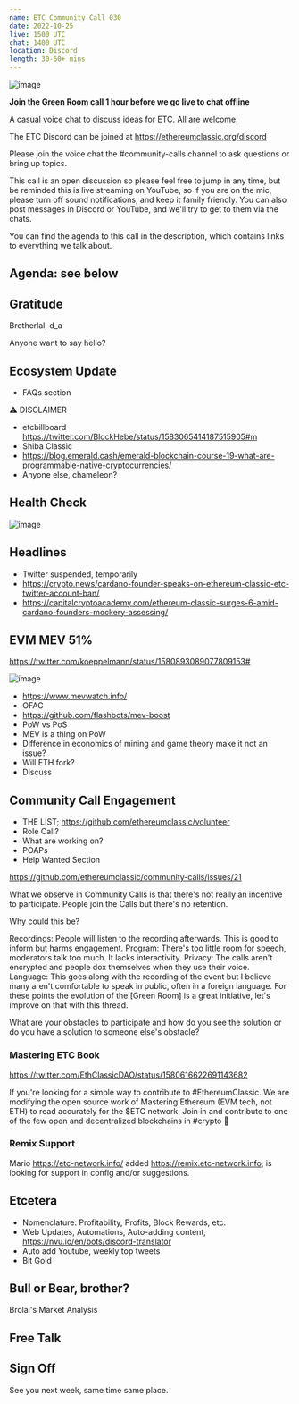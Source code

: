 ```yaml
---
name: ETC Community Call 030
date: 2022-10-25
live: 1500 UTC
chat: 1400 UTC
location: Discord
length: 30-60+ mins
---
```


![image](https://user-images.githubusercontent.com/1696942/196996427-65acf881-0491-42a3-8176-2a2075dcdb13.png)

**Join the Green Room call 1 hour before we go live to chat offline**

A casual voice chat to discuss ideas for ETC. All are welcome.

The ETC Discord can be joined at https://ethereumclassic.org/discord

Please join the voice chat the #community-calls channel to ask questions or bring up topics.

This call is an open discussion so please feel free to jump in any time, but be reminded this is live streaming on YouTube, so if you are on the mic, please turn off sound notifications, and keep it family friendly. You can also post messages in Discord or YouTube, and we'll try to get to them via the chats.

You can find the agenda to this call in the description, which contains links to everything we talk about.

## Agenda: see below

## Gratitude

Brotherlal, d_a

Anyone want to say hello?

## Ecosystem Update

- FAQs section

⚠️ DISCLAIMER

- etcbillboard https://twitter.com/BlockHebe/status/1583065414187515905#m
- Shiba Classic
- https://blog.emerald.cash/emerald-blockchain-course-19-what-are-programmable-native-cryptocurrencies/
- Anyone else, chameleon?

## Health Check

![image](https://user-images.githubusercontent.com/1696942/197772243-77fadeb3-c981-4737-9eb4-7fe89f8853b1.png)

## Headlines

- Twitter suspended, temporarily
- https://crypto.news/cardano-founder-speaks-on-ethereum-classic-etc-twitter-account-ban/
- https://capitalcryptoacademy.com/ethereum-classic-surges-6-amid-cardano-founders-mockery-assessing/

## EVM MEV 51%

https://twitter.com/koeppelmann/status/1580893089077809153#

![image](https://user-images.githubusercontent.com/1696942/196441889-78ae6997-b3af-4c15-82c6-316ad1ee7d16.png)

- https://www.mevwatch.info/
- OFAC
- https://github.com/flashbots/mev-boost
- PoW vs PoS
- MEV is a thing on PoW
- Difference in economics of mining and game theory make it not an issue?
- Will ETH fork?
- Discuss

## Community Call Engagement

- THE LIST; https://github.com/ethereumclassic/volunteer
- Role Call? 
- What are working on?
- POAPs
- Help Wanted Section

https://github.com/ethereumclassic/community-calls/issues/21

What we observe in Community Calls is that there's not really an incentive to participate.
People join the Calls but there's no retention.

Why could this be?

Recordings: People will listen to the recording afterwards. This is good to inform but harms engagement.
Program: There's too little room for speech, moderators talk too much. It lacks interactivity.
Privacy: The calls aren't encrypted and people dox themselves when they use their voice.
Language: This goes along with the recording of the event but I believe many aren't comfortable to speak in public, often in a foreign language.
For these points the evolution of the [Green Room] is a great initiative, let's improve on that with this thread.

What are your obstacles to participate and how do you see the solution or do you have a solution to someone else's obstacle?

### Mastering ETC Book

https://twitter.com/EthClassicDAO/status/1580616622691143682

If you're looking for a simple way to contribute to #EthereumClassic. We are modifying the open source work of Mastering Ethereum (EVM tech, not ETH) to read accurately for the $ETC network. Join in and contribute to one of the few open and decentralized blockchains in #crypto 💚

### Remix Support

Mario https://etc-network.info/ added https://remix.etc-network.info, is looking for support in config and/or suggestions.

## Etcetera

- Nomenclature: Profitability, Profits, Block Rewards, etc.
- Web Updates, Automations, Auto-adding content, https://nvu.io/en/bots/discord-translator
- Auto add Youtube, weekly top tweets
- Bit Gold

## Bull or Bear, brother? 

Brolal's Market Analysis

## Free Talk

## Sign Off

See you next week, same time same place.
